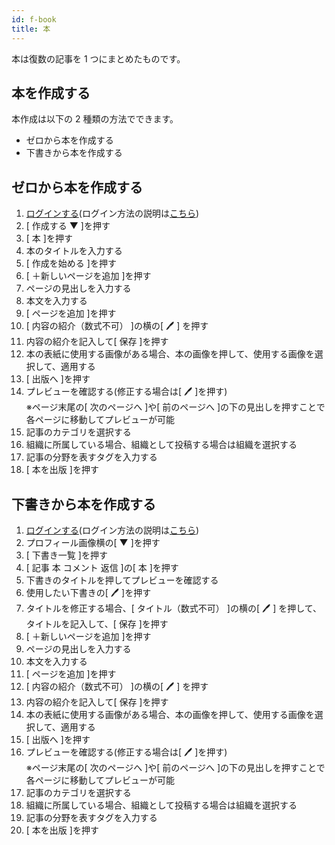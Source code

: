 ```yaml
---
id: f-book
title: 本
---
```


本は復数の記事を 1 つにまとめたものです。

## 本を作成する

本作成は以下の 2 種類の方法でできます。

- ゼロから本を作成する
- 下書きから本を作成する

## ゼロから本を作成する

1. <a href="https://mathlog.info/users/sign_in" target="_blank" rel="noopener">ログインする</a>(ログイン方法の説明は[こちら](https://help.mathlog.info/docs/a-login))
1. [ 作成する ▼ ]を押す
1. [ 本 ]を押す
1. 本のタイトルを入力する
1. [ 作成を始める ]を押す
1. [ ＋新しいページを追加 ]を押す
1. ページの見出しを入力する
1. 本文を入力する
1. [ ページを追加 ]を押す
1. [ 内容の紹介（数式不可） ]の横の[ 🖊 ] を押す
1. 内容の紹介を記入して[ 保存 ]を押す
1. 本の表紙に使用する画像がある場合、本の画像を押して、使用する画像を選択して、適用する
1. [ 出版へ ]を押す
1. プレビューを確認する(修正する場合は[ 🖊 ]を押す)<br>※ページ末尾の[ 次のページへ ]や[ 前のページへ ]の下の見出しを押すことで各ページに移動してプレビューが可能
1. 記事のカテゴリを選択する
1. 組織に所属している場合、組織として投稿する場合は組織を選択する
1. 記事の分野を表すタグを入力する
1. [ 本を出版 ]を押す

## 下書きから本を作成する

1. <a href="https://mathlog.info/users/sign_in" target="_blank" rel="noopener">ログインする</a>(ログイン方法の説明は[こちら](https://help.mathlog.info/docs/a-login))
1. プロフィール画像横の[ ▼ ]を押す
1. [ 下書き一覧 ]を押す
1. [ 記事 本 コメント 返信 ]の[ 本 ]を押す
1. 下書きのタイトルを押してプレビューを確認する
1. 使用したい下書きの[ 🖊 ]を押す
1. タイトルを修正する場合、[ タイトル（数式不可） ]の横の[ 🖊 ] を押して、タイトルを記入して、[ 保存 ]を押す
1. [ ＋新しいページを追加 ]を押す
1. ページの見出しを入力する
1. 本文を入力する
1. [ ページを追加 ]を押す
1. [ 内容の紹介（数式不可） ]の横の[ 🖊 ] を押す
1. 内容の紹介を記入して[ 保存 ]を押す
1. 本の表紙に使用する画像がある場合、本の画像を押して、使用する画像を選択して、適用する
1. [ 出版へ ]を押す
1. プレビューを確認する(修正する場合は[ 🖊 ]を押す)<br>※ページ末尾の[ 次のページへ ]や[ 前のページへ ]の下の見出しを押すことで各ページに移動してプレビューが可能
1. 記事のカテゴリを選択する
1. 組織に所属している場合、組織として投稿する場合は組織を選択する
1. 記事の分野を表すタグを入力する
1. [ 本を出版 ]を押す
